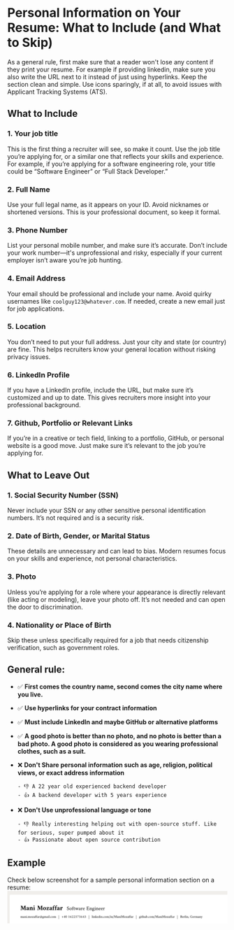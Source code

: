 # Personal Information on Your Resume: What to Include (and What to Skip)

As a general rule, first make sure that a reader won't lose any content if they print your resume. For example if providing linkedin, make sure you also write the URL next to it instead of just using hyperlinks. Keep the section clean and simple. Use icons sparingly, if at all, to avoid issues with Applicant Tracking Systems (ATS).

## What to Include

### 1. **Your job title**

This is the first thing a recruiter will see, so make it count. Use the job title you’re applying for, or a similar one that reflects your skills and experience. For example, if you’re applying for a software engineering role, your title could be “Software Engineer” or “Full Stack Developer.”

### 2. **Full Name**

Use your full legal name, as it appears on your ID. Avoid nicknames or shortened versions. This is your professional document, so keep it formal.

### 3. **Phone Number**

List your personal mobile number, and make sure it’s accurate. Don’t include your work number—it's unprofessional and risky, especially if your current employer isn’t aware you’re job hunting.

### 4. **Email Address**

Your email should be professional and include your name. Avoid quirky usernames like `coolguy123@whatever.com`. If needed, create a new email just for job applications.

### 5. **Location**

You don’t need to put your full address. Just your city and state (or country) are fine. This helps recruiters know your general location without risking privacy issues.

### 6. **LinkedIn Profile**

If you have a LinkedIn profile, include the URL, but make sure it’s customized and up to date. This gives recruiters more insight into your professional background.

### 7. **Github, Portfolio or Relevant Links**

If you’re in a creative or tech field, linking to a portfolio, GitHub, or personal website is a good move. Just make sure it’s relevant to the job you’re applying for.

## What to Leave Out

### 1. **Social Security Number (SSN)**

Never include your SSN or any other sensitive personal identification numbers. It’s not required and is a security risk.

### 2. **Date of Birth, Gender, or Marital Status**

These details are unnecessary and can lead to bias. Modern resumes focus on your skills and experience, not personal characteristics.

### 3. **Photo**

Unless you’re applying for a role where your appearance is directly relevant (like acting or modeling), leave your photo off. It’s not needed and can open the door to discrimination.

### 4. **Nationality or Place of Birth**

Skip these unless specifically required for a job that needs citizenship verification, such as government roles.

## General rule:

- ✅ **First comes the country name, second comes the city name where you live.**
- ✅ **Use hyperlinks for your contract information**
- ✅ **Must include LinkedIn and maybe GitHub or alternative platforms**
- ✅ **A good photo is better than no photo, and no photo is better than a bad photo. A good photo is considered as you wearing professional clothes, such as a suit.**

- ❌ **Don't Share personal information such as age, religion, political views, or exact address information**

      - 👎 A 22 year old experienced backend developer
      - 👍 A backend developer with 5 years experience

- ❌ **Don't Use unprofessional language or tone**

      - 👎 Really interesting helping out with open-source stuff. Like for serious, super pumped about it
      - 👍 Passionate about open source contribution

## Example

Check below screenshot for a sample personal information section on a resume:
![Personal Information Example](../images/location.png)
